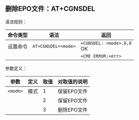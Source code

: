## 删除EPO文件：AT+CGNSDEL

语法规则：

| 命令类型 | 语法                | 返回                          |
| -------- | ------------------- | ----------------------------- |
| 设置命令 | `AT+CGNSDEL=<mode>` | `+CGNSDEL: <mode>,0,0` <br>OK |
|          |                     | `+CME ERROR:<err>`            |

 

参数定义：

| 参数     | 定义 | 取值 | 对取值的说明 |
| -------- | ---- | ---- | ------------ |
| `<mode>` | 模式 | 1    | 保留EPO文件  |
|          |      | 2    | 保留EPO文件  |
|          |      | 3    | 删除EPO文件  |
